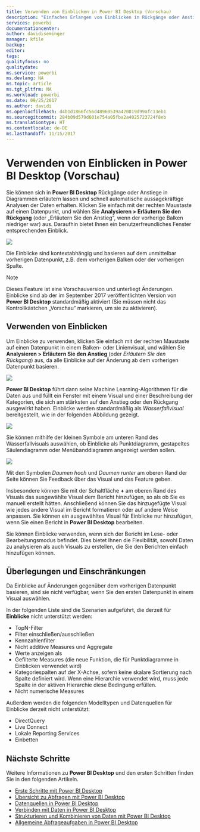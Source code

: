 ```yaml
---
title: Verwenden von Einblicken in Power BI Desktop (Vorschau)
description: "Einfaches Erlangen von Einblicken in Rückgänge oder Anstiege in Power BI Desktop"
services: powerbi
documentationcenter: 
author: davidiseminger
manager: kfile
backup: 
editor: 
tags: 
qualityfocus: no
qualitydate: 
ms.service: powerbi
ms.devlang: NA
ms.topic: article
ms.tgt_pltfrm: NA
ms.workload: powerbi
ms.date: 09/25/2017
ms.author: davidi
ms.openlocfilehash: d4b1d1866fc56d48960539a420819d99afc13eb1
ms.sourcegitcommit: 284b09d579d601e754a05fba2a4025723724f8eb
ms.translationtype: HT
ms.contentlocale: de-DE
ms.lasthandoff: 11/15/2017
---
```

# <a name="use-insights-in-power-bi-desktop-preview"></a>Verwenden von Einblicken in Power BI Desktop (Vorschau)
Sie können sich in **Power BI Desktop** Rückgänge oder Anstiege in Diagrammen erläutern lassen und schnell automatische aussagekräftige Analysen der Daten erhalten. Klicken Sie einfach mit der rechten Maustaste auf einen Datenpunkt, und wählen Sie **Analysieren > Erläutern Sie den Rückgang** (oder „Erläutern Sie den Anstieg“, wenn der vorherige Balken niedriger war) aus. Daraufhin bietet Ihnen ein benutzerfreundliches Fenster entsprechenden Einblick.

![](media/desktop-insights/insights_01.png)

Die Einblicke sind kontextabhängig und basieren auf dem unmittelbar vorherigen Datenpunkt, z.B. dem vorherigen Balken oder der vorherigen Spalte.

> [!NOTE]
> Dieses Feature ist eine Vorschauversion und unterliegt Änderungen. Einblicke sind ab der im September 2017 veröffentlichten Version von **Power BI Desktop** standardmäßig aktiviert (Sie müssen nicht das Kontrollkästchen „Vorschau“ markieren, um sie zu aktivieren).
> 
> 

## <a name="using-insights"></a>Verwenden von Einblicken
Um Einblicke zu verwenden, klicken Sie einfach mit der rechten Maustaste auf einen Datenpunkt in einem Balken- oder Linienvisual, und wählen Sie **Analysieren > Erläutern Sie den Anstieg** (oder *Erläutern Sie den Rückgang*) aus, da alle Einblicke auf der Änderung ab dem vorherigen Datenpunkt basieren.

![](media/desktop-insights/insights_02.png)

**Power BI Desktop** führt dann seine Machine Learning-Algorithmen für die Daten aus und füllt ein Fenster mit einem Visual und einer Beschreibung der Kategorien, die sich am stärksten auf den Anstieg oder den Rückgang ausgewirkt haben. Einblicke werden standardmäßig als *Wasserfallvisual* bereitgestellt, wie in der folgenden Abbildung gezeigt.

![](media/desktop-insights/insights_03.png)

Sie können mithilfe der kleinen Symbole am unteren Rand des Wasserfallvisuals auswählen, ob Einblicke als Punktdiagramm, gestapeltes Säulendiagramm oder Menübanddiagramm angezeigt werden sollen.

![](media/desktop-insights/insights_04.png)

Mit den Symbolen *Daumen hoch* und *Daumen runter* am oberen Rand der Seite können Sie Feedback über das Visual und das Feature geben.

Insbesondere können Sie mit der Schaltfläche **+** am oberen Rand des Visuals das ausgewählte Visual dem Bericht hinzufügen, so als ob Sie es manuell erstellt hätten. Anschließend können Sie das hinzugefügte Visual wie jedes andere Visual im Bericht formatieren oder auf andere Weise anpassen. Sie können ein ausgewähltes Visual für Einblicke nur hinzufügen, wenn Sie einen Bericht in **Power BI Desktop** bearbeiten.

Sie können Einblicke verwenden, wenn sich der Bericht im Lese- oder Bearbeitungsmodus befindet. Dies bietet Ihnen die Flexibilität, sowohl Daten zu analysieren als auch Visuals zu erstellen, die Sie den Berichten einfach hinzufügen können.

## <a name="considerations-and-limitations"></a>Überlegungen und Einschränkungen
Da Einblicke auf Änderungen gegenüber dem vorherigen Datenpunkt basieren, sind sie nicht verfügbar, wenn Sie den ersten Datenpunkt in einem Visual auswählen. 

In der folgenden Liste sind die Szenarien aufgeführt, die derzeit für **Einblicke** nicht unterstützt werden:

* TopN-Filter
* Filter einschließen/ausschließen
* Kennzahlenfilter
* Nicht additive Measures und Aggregate
* Werte anzeigen als
* Gefilterte Measures (die neue Funktion, die für Punktdiagramme in Einblicken verwendet wird)
* Kategoriespalten auf der X-Achse, sofern keine skalare Sortierung nach Spalte definiert wird. Wenn eine Hierarchie verwendet wird, muss jede Spalte in der aktiven Hierarchie diese Bedingung erfüllen.
* Nicht numerische Measures

Außerdem werden die folgenden Modelltypen und Datenquellen für Einblicke derzeit nicht unterstützt:

* DirectQuery
* Live Connect
* Lokale Reporting Services
* Einbetten

## <a name="next-steps"></a>Nächste Schritte
Weitere Informationen zu **Power BI Desktop** und den ersten Schritten finden Sie in den folgenden Artikeln.

* [Erste Schritte mit Power BI Desktop](desktop-getting-started.md)
* [Übersicht zu Abfragen mit Power BI Desktop](desktop-query-overview.md)
* [Datenquellen in Power BI Desktop](desktop-data-sources.md)
* [Verbinden mit Daten in Power BI Desktop](desktop-connect-to-data.md)
* [Strukturieren und Kombinieren von Daten mit Power BI Desktop](desktop-shape-and-combine-data.md)
* [Allgemeine Abfrageaufgaben in Power BI Desktop](desktop-common-query-tasks.md)   

